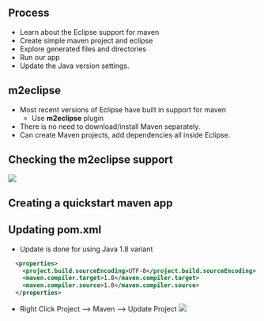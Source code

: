 ## Process
- Learn about the Eclipse support for maven
- Create simple maven project and eclipse
- Explore generated files and directories
- Run our app
- Update the Java version settings.

## m2eclipse
- Most recent versions of Eclipse have built in support for maven 
    - Use **m2eclipse** plugin
- There is no need to download/install Maven separately. 
- Can create Maven projects, add dependencies all inside Eclipse. 

## Checking the m2eclipse support 
![](./images/m2e_support.gif)

## Creating a quickstart maven app

## Updating pom.xml
- Update is done for using Java 1.8 variant
```xml
  <properties>
    <project.build.sourceEncoding>UTF-8</project.build.sourceEncoding>
    <maven.compiler.target>1.8</maven.compiler.target>
    <maven.compiler.source>1.8</maven.compiler.source>
  </properties>
```
- Right Click Project --> Maven --> Update Project
![](./images/update_folder.gif)